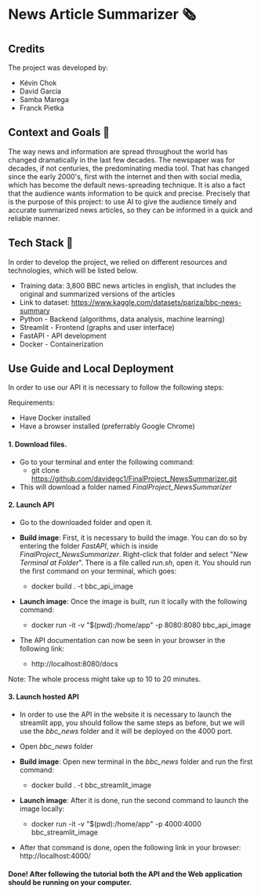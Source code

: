 # News Article Summarizer 🗞

## Credits
The project was developed by:
- Kévin Chok
- David Garcia
- Samba Marega
- Franck Pietka

## Context and Goals 🎯
The way news and information are spread throughout the world has changed dramatically in the last few decades. The newspaper was for decades, if not centuries, the predominating media tool. That has changed since the early 2000's, first with the internet and then with social media, which has become the default
news-spreading technique. It is also a fact that the audience wants information to be quick and precise. Precisely that is the purpose of this project:
to use AI to give the audience timely and accurate summarized news articles, so they can be informed in a quick and reliable manner.

## Tech Stack 📡
In order to develop the project, we relied on different resources and technologies, which will be listed below.

* Training data: 3,800 BBC news articles in english, that includes the original and summarized versions of the articles
* Link to dataset: https://www.kaggle.com/datasets/pariza/bbc-news-summary
* Python - Backend (algorithms, data analysis, machine learning)
* Streamlit - Frontend (graphs and user interface)
* FastAPI - API development
* Docker - Containerization

## Use Guide and Local Deployment
In order to use our API it is necessary to follow the following steps:

Requirements:
- Have Docker installed
- Have a browser installed (preferrably Google Chrome)

#### 1. Download files.
- Go to your terminal and enter the following command:
  - git clone https://github.com/davidegc1/FinalProject_NewsSummarizer.git
- This will download a folder named _FinalProject_NewsSummarizer_

#### 2. Launch API
- Go to the downloaded folder and open it.
  
- **Build image**: First, it is necessary to build the image. You can do so by entering the folder _FastAPI_, which is inside _FinalProject_NewsSummarizer_. Right-click that folder and select "_New Terminal at Folder_". There is a file called _run.sh_, open it. You should run the first command on your terminal, which goes:
  - docker build . -t bbc_api_image

- **Launch image**: Once the image is built, run it locally with the following command:
  - docker run -it -v "$(pwd):/home/app" -p 8080:8080 bbc_api_image

- The API documentation can now be seen in your browser in the following link:
  - http://localhost:8080/docs

Note: The whole process might take up to 10 to 20 minutes.

#### 3. Launch hosted API
- In order to use the API in the website it is necessary to launch the streamlit app, you should follow the same steps as before, but
  we will use the *bbc_news* folder and it will be deployed on the 4000 port.

- Open *bbc_news* folder

- **Build image**: Open new terminal in the *bbc_news* folder and run the first command:
  - docker build . -t bbc_streamlit_image
  
- **Launch image**: After it is done, run the second command to launch the image locally:
  - docker run -it -v "$(pwd):/home/app" -p 4000:4000 bbc_streamlit_image

- After that command is done, open the following link in your browser:
  http://localhost:4000/

#### Done! After following the tutorial both the API and the Web application should be running on your computer.
 
  


